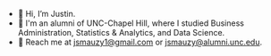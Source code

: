 - :wave: Hi, I’m Justin.
- :school: I'm an alumni of UNC-Chapel Hill, where I studied Business Administration, Statistics & Analytics, and Data Science.
- :email: Reach me at jsmauzy1@gmail.com or jsmauzy@alumni.unc.edu.
